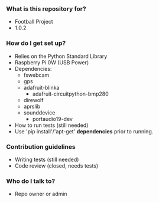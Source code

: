 ### What is this repository for? ###

* Football Project
* 1.0.2

### How do I get set up? ###

* Relies on the Python Standard Library
* Raspberry Pi 0W (USB Power)
* Dependencies:
	* fswebcam
	* gps
	* adafruit-blinka
		* adafruit-circuitpython-bmp280
	* direwolf
	* aprslib
	* sounddevice
		* portaudio19-dev	
* How to run tests (still needed)
* Use 'pip install'/'apt-get' **dependencies** prior to running.

### Contribution guidelines ###

* Writing tests (still needed)
* Code review (closed, needs tests)

### Who do I talk to? ###

* Repo owner or admin

